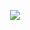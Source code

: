 <p align="center"><a href="https://t.me/agorarepos"><img src="https://www.herokucdn.com/deploy/button.svg"></a>

